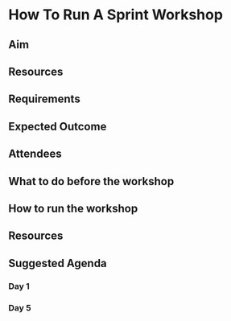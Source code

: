 # How To Run A Sprint Workshop

## Aim

## Resources

## Requirements


## Expected Outcome

## Attendees

## What to do before the workshop

## How to run the workshop

## Resources


## Suggested Agenda
### Day 1

### Day 5
